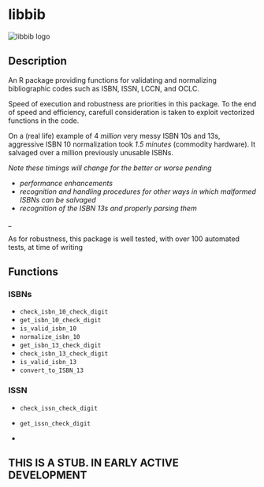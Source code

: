 libbib
===

![libbib logo](http://statethatiamin.onlythisrose.com/libbibsmall.png)

## Description
An R package providing functions for validating and normalizing
bibliographic codes such as ISBN, ISSN, LCCN, and OCLC.

Speed of execution and robustness are priorities in this package.
To the end of speed and efficiency, carefull consideration is taken
to exploit vectorized functions in the code.

On a (real life) example of 4 *million* very messy ISBN 10s and 13s,
aggressive ISBN 10 normalization took _1.5 minutes_ (commodity hardware).
It salvaged over a million previously unusable ISBNs.

_Note these timings will change for the better or worse pending_
  - _performance enhancements_
  - _recognition and handling procedures for other ways in which
   malformed ISBNs can be salvaged_
  - _recognition of the ISBN 13s and properly parsing them_

_

As for robustness, this package is well tested, with over 100
automated tests, at time of writing

## Functions
### ISBNs
- `check_isbn_10_check_digit`
- `get_isbn_10_check_digit`
- `is_valid_isbn_10`
- `normalize_isbn_10`
- `get_isbn_13_check_digit`
- `check_isbn_13_check_digit`
- `is_valid_isbn_13`
- `convert_to_ISBN_13`
### ISSN
- `check_issn_check_digit`
- `get_issn_check_digit`

-

## THIS IS A STUB. IN EARLY ACTIVE DEVELOPMENT
